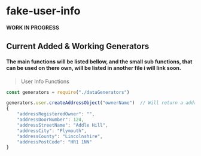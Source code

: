 # fake-user-info
**WORK IN PROGRESS**
## Current Added & Working Generators
#### The main functions will be listed bellow, and the small sub functions, that can be used on there own, will be listed in another file i will link soon.

> User Info Functions

```javascript
const generators = require("./dataGenerators")

generators.user.createAddressObject("ownerName")  // Will return a address object with the optional arguent of owner.
{
    "addressRegisteredOwner": "",
    "addressDoorNumber": 124,
    "addressStreetName": "Addle Hill",
    "addressCity": "Plymouth",
    "addressCounty": "Lincolnshire",
    "addressPostCode": "HR1 1NN"
}
```
    
